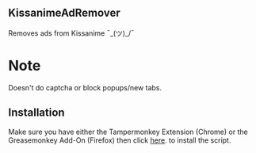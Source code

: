 ## KissanimeAdRemover
Removes ads from Kissanime ¯\_(ツ)_/¯

# Note
Doesn't do captcha or block popups/new tabs.

## Installation
Make sure you have either the Tampermonkey Extension (Chrome) or the Greasemonkey Add-On (Firefox) then click [here](https://github.com/YabaiNyan/MathleticsHax/raw/master/Mathletics%20Hax%20Minified.user.js "Click me to install!"). to install the script.
